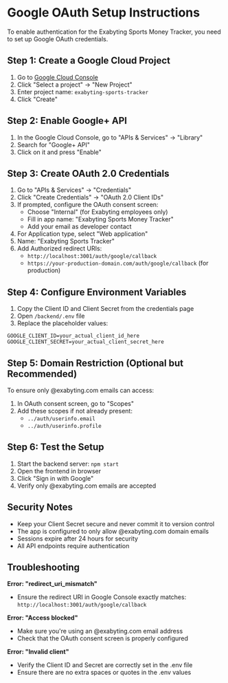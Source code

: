 # Google OAuth Setup Instructions

To enable authentication for the Exabyting Sports Money Tracker, you need to set up Google OAuth credentials.

## Step 1: Create a Google Cloud Project

1. Go to [Google Cloud Console](https://console.cloud.google.com/)
2. Click "Select a project" → "New Project"
3. Enter project name: `exabyting-sports-tracker`
4. Click "Create"

## Step 2: Enable Google+ API

1. In the Google Cloud Console, go to "APIs & Services" → "Library"
2. Search for "Google+ API"
3. Click on it and press "Enable"

## Step 3: Create OAuth 2.0 Credentials

1. Go to "APIs & Services" → "Credentials"
2. Click "Create Credentials" → "OAuth 2.0 Client IDs"
3. If prompted, configure the OAuth consent screen:
   - Choose "Internal" (for Exabyting employees only)
   - Fill in app name: "Exabyting Sports Money Tracker"
   - Add your email as developer contact
4. For Application type, select "Web application"
5. Name: "Exabyting Sports Tracker"
6. Add Authorized redirect URIs:
   - `http://localhost:3001/auth/google/callback`
   - `https://your-production-domain.com/auth/google/callback` (for production)

## Step 4: Configure Environment Variables

1. Copy the Client ID and Client Secret from the credentials page
2. Open `/backend/.env` file
3. Replace the placeholder values:

```env
GOOGLE_CLIENT_ID=your_actual_client_id_here
GOOGLE_CLIENT_SECRET=your_actual_client_secret_here
```

## Step 5: Domain Restriction (Optional but Recommended)

To ensure only @exabyting.com emails can access:

1. In OAuth consent screen, go to "Scopes"
2. Add these scopes if not already present:
   - `../auth/userinfo.email`
   - `../auth/userinfo.profile`

## Step 6: Test the Setup

1. Start the backend server: `npm start`
2. Open the frontend in browser
3. Click "Sign in with Google"
4. Verify only @exabyting.com emails are accepted

## Security Notes

- Keep your Client Secret secure and never commit it to version control
- The app is configured to only allow @exabyting.com domain emails
- Sessions expire after 24 hours for security
- All API endpoints require authentication

## Troubleshooting

**Error: "redirect_uri_mismatch"**
- Ensure the redirect URI in Google Console exactly matches: `http://localhost:3001/auth/google/callback`

**Error: "Access blocked"**
- Make sure you're using an @exabyting.com email address
- Check that the OAuth consent screen is properly configured

**Error: "Invalid client"**
- Verify the Client ID and Secret are correctly set in the .env file
- Ensure there are no extra spaces or quotes in the .env values
